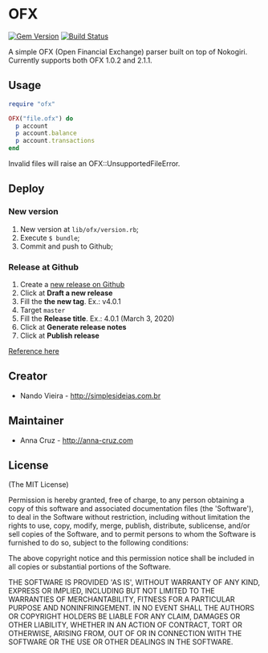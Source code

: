 # OFX

[![Gem Version](https://badge.fury.io/rb/ofx.svg)](https://badge.fury.io/rb/ofx)
[![Build Status](https://github.com/annacruz/ofx/actions/workflows/config.yml/badge.svg)](https://github.com/annacruz/ofx/actions)

A simple OFX (Open Financial Exchange) parser built on top of Nokogiri. Currently supports both OFX 1.0.2 and 2.1.1.

## Usage

```ruby
require "ofx"

OFX("file.ofx") do
  p account
  p account.balance
  p account.transactions
end
```

Invalid files will raise an OFX::UnsupportedFileError.


## Deploy

### New version

1. New version at `lib/ofx/version.rb`;
2. Execute `$ bundle`;
3. Commit and push to Github;

### Release at Github

1. Create a [new release on Github](https://github.com/asseinfo/ofx/releases/new)
1. Click at **Draft a new release**
1. Fill the **the new tag**. Ex.: v4.0.1
1. Target `master`
1. Fill the **Release title**. Ex.: 4.0.1 (March 3, 2020)
1. Click at **Generate release notes**
1. Click at **Publish release**

  [Reference here](https://help.github.com/en/github/administering-a-repository/managing-releases-in-a-repository)

## Creator

* Nando Vieira - http://simplesideias.com.br

## Maintainer

* Anna Cruz - http://anna-cruz.com

## License

(The MIT License)

Permission is hereby granted, free of charge, to any person obtaining a copy
of this software and associated documentation files (the 'Software'), to deal
in the Software without restriction, including without limitation the rights
to use, copy, modify, merge, publish, distribute, sublicense, and/or sell
copies of the Software, and to permit persons to whom the Software is
furnished to do so, subject to the following conditions:

The above copyright notice and this permission notice shall be included in all
copies or substantial portions of the Software.

THE SOFTWARE IS PROVIDED 'AS IS', WITHOUT WARRANTY OF ANY KIND, EXPRESS OR
IMPLIED, INCLUDING BUT NOT LIMITED TO THE WARRANTIES OF MERCHANTABILITY,
FITNESS FOR A PARTICULAR PURPOSE AND NONINFRINGEMENT. IN NO EVENT SHALL THE
AUTHORS OR COPYRIGHT HOLDERS BE LIABLE FOR ANY CLAIM, DAMAGES OR OTHER
LIABILITY, WHETHER IN AN ACTION OF CONTRACT, TORT OR OTHERWISE, ARISING FROM,
OUT OF OR IN CONNECTION WITH THE SOFTWARE OR THE USE OR OTHER DEALINGS IN THE
SOFTWARE.
